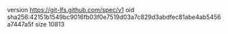 version https://git-lfs.github.com/spec/v1
oid sha256:42151b1549bc9016fb03f0e7519d03a7c829d3abdfec81abe4ab5456a7447a5f
size 10813
